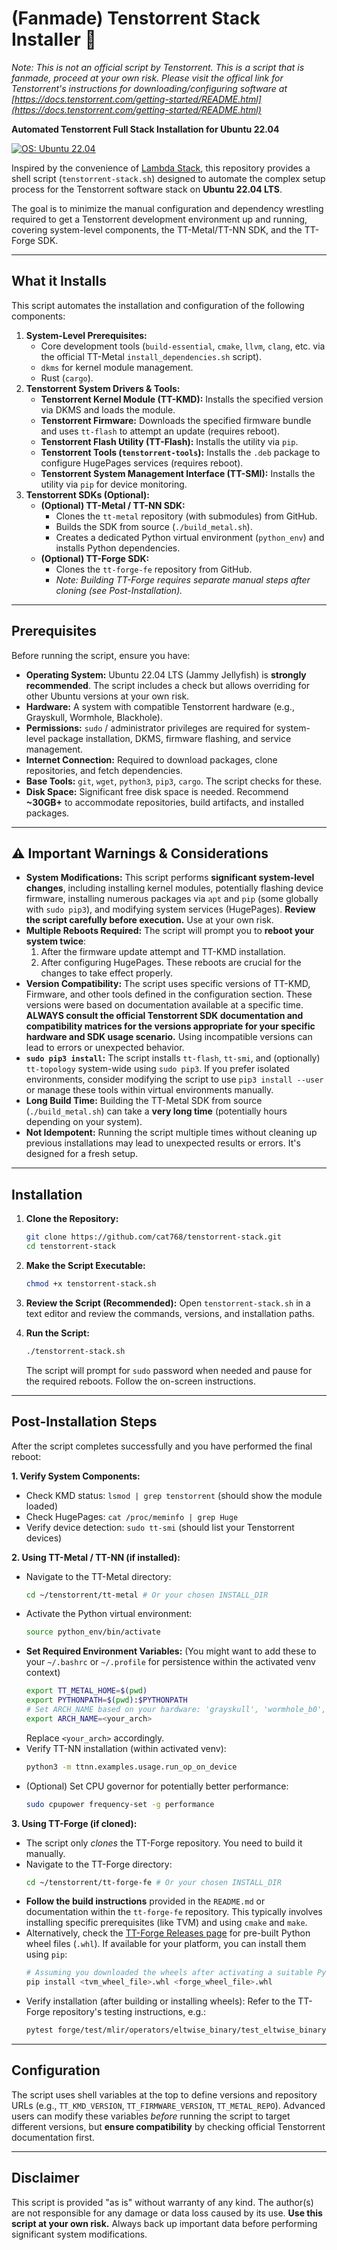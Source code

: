 # (Fanmade) Tenstorrent Stack Installer 🚀

_Note: This is not an official script by Tenstorrent. This is a script that is fanmade, proceed at your own risk. Please visit the offical link for Tenstorrent's instructions for downloading/configuring software at [https://docs.tenstorrent.com/getting-started/README.html](https://docs.tenstorrent.com/getting-started/README.html)_

**Automated Tenstorrent Full Stack Installation for Ubuntu 22.04**

[![OS: Ubuntu 22.04](https://img.shields.io/badge/OS-Ubuntu%2022.04-blue)](https://ubuntu.com/download/desktop)

Inspired by the convenience of [Lambda Stack](https://lambdalabs.com/lambda-stack-deep-learning-software), this repository provides a shell script (`tenstorrent-stack.sh`) designed to automate the complex setup process for the Tenstorrent software stack on **Ubuntu 22.04 LTS**.

The goal is to minimize the manual configuration and dependency wrestling required to get a Tenstorrent development environment up and running, covering system-level components, the TT-Metal/TT-NN SDK, and the TT-Forge SDK.

---

## What it Installs

This script automates the installation and configuration of the following components:

1.  **System-Level Prerequisites:**
    *   Core development tools (`build-essential`, `cmake`, `llvm`, `clang`, etc. via the official TT-Metal `install_dependencies.sh` script).
    *   `dkms` for kernel module management.
    *   Rust (`cargo`).
2.  **Tenstorrent System Drivers & Tools:**
    *   **Tenstorrent Kernel Module (TT-KMD):** Installs the specified version via DKMS and loads the module.
    *   **Tenstorrent Firmware:** Downloads the specified firmware bundle and uses `tt-flash` to attempt an update (requires reboot).
    *   **Tenstorrent Flash Utility (TT-Flash):** Installs the utility via `pip`.
    *   **Tenstorrent Tools (`tenstorrent-tools`):** Installs the `.deb` package to configure HugePages services (requires reboot).
    *   **Tenstorrent System Management Interface (TT-SMI):** Installs the utility via `pip` for device monitoring.
3.  **Tenstorrent SDKs (Optional):**
    *   **(Optional) TT-Metal / TT-NN SDK:**
        *   Clones the `tt-metal` repository (with submodules) from GitHub.
        *   Builds the SDK from source (`./build_metal.sh`).
        *   Creates a dedicated Python virtual environment (`python_env`) and installs Python dependencies.
    *   **(Optional) TT-Forge SDK:**
        *   Clones the `tt-forge-fe` repository from GitHub.
        *   *Note: Building TT-Forge requires separate manual steps after cloning (see Post-Installation).*

---

## Prerequisites

Before running the script, ensure you have:

*   **Operating System:** Ubuntu 22.04 LTS (Jammy Jellyfish) is **strongly recommended**. The script includes a check but allows overriding for other Ubuntu versions at your own risk.
*   **Hardware:** A system with compatible Tenstorrent hardware (e.g., Grayskull, Wormhole, Blackhole).
*   **Permissions:** `sudo` / administrator privileges are required for system-level package installation, DKMS, firmware flashing, and service management.
*   **Internet Connection:** Required to download packages, clone repositories, and fetch dependencies.
*   **Base Tools:** `git`, `wget`, `python3`, `pip3`, `cargo`. The script checks for these.
*   **Disk Space:** Significant free disk space is needed. Recommend **~30GB+** to accommodate repositories, build artifacts, and installed packages.

---

## ⚠️ Important Warnings & Considerations

*   **System Modifications:** This script performs **significant system-level changes**, including installing kernel modules, potentially flashing device firmware, installing numerous packages via `apt` and `pip` (some globally with `sudo pip3`), and modifying system services (HugePages). **Review the script carefully before execution.** Use at your own risk.
*   **Multiple Reboots Required:** The script will prompt you to **reboot your system twice**:
    1.  After the firmware update attempt and TT-KMD installation.
    2.  After configuring HugePages.
    These reboots are crucial for the changes to take effect properly.
*   **Version Compatibility:** The script uses specific versions of TT-KMD, Firmware, and other tools defined in the configuration section. These versions were based on documentation available at a specific time. **ALWAYS consult the official Tenstorrent SDK documentation and compatibility matrices for the versions appropriate for your specific hardware and SDK usage scenario.** Using incompatible versions can lead to errors or unexpected behavior.
*   **`sudo pip3 install`:** The script installs `tt-flash`, `tt-smi`, and (optionally) `tt-topology` system-wide using `sudo pip3`. If you prefer isolated environments, consider modifying the script to use `pip3 install --user` or manage these tools within virtual environments manually.
*   **Long Build Time:** Building the TT-Metal SDK from source (`./build_metal.sh`) can take a **very long time** (potentially hours depending on your system).
*   **Not Idempotent:** Running the script multiple times without cleaning up previous installations may lead to unexpected results or errors. It's designed for a fresh setup.

---

## Installation

1.  **Clone the Repository:**
    ```bash
    git clone https://github.com/cat768/tenstorrent-stack.git
    cd tenstorrent-stack
    ```

2.  **Make the Script Executable:**
    ```bash
    chmod +x tenstorrent-stack.sh
    ```

3.  **Review the Script (Recommended):**
    Open `tenstorrent-stack.sh` in a text editor and review the commands, versions, and installation paths.

4.  **Run the Script:**
    ```bash
    ./tenstorrent-stack.sh
    ```
    The script will prompt for `sudo` password when needed and pause for the required reboots. Follow the on-screen instructions.

---

## Post-Installation Steps

After the script completes successfully and you have performed the final reboot:

**1. Verify System Components:**
*   Check KMD status: `lsmod | grep tenstorrent` (should show the module loaded)
*   Check HugePages: `cat /proc/meminfo | grep Huge`
*   Verify device detection: `sudo tt-smi` (should list your Tenstorrent devices)

**2. Using TT-Metal / TT-NN (if installed):**
*   Navigate to the TT-Metal directory:
    ```bash
    cd ~/tenstorrent/tt-metal # Or your chosen INSTALL_DIR
    ```
*   Activate the Python virtual environment:
    ```bash
    source python_env/bin/activate
    ```
*   **Set Required Environment Variables:** (You might want to add these to your `~/.bashrc` or `~/.profile` for persistence within the activated venv context)
    ```bash
    export TT_METAL_HOME=$(pwd)
    export PYTHONPATH=$(pwd):$PYTHONPATH
    # Set ARCH_NAME based on your hardware: 'grayskull', 'wormhole_b0', or 'blackhole'
    export ARCH_NAME=<your_arch>
    ```
    Replace `<your_arch>` accordingly.
*   Verify TT-NN installation (within activated venv):
    ```bash
    python3 -m ttnn.examples.usage.run_op_on_device
    ```
*   (Optional) Set CPU governor for potentially better performance:
    ```bash
    sudo cpupower frequency-set -g performance
    ```

**3. Using TT-Forge (if cloned):**
*   The script only *clones* the TT-Forge repository. You need to build it manually.
*   Navigate to the TT-Forge directory:
    ```bash
    cd ~/tenstorrent/tt-forge-fe # Or your chosen INSTALL_DIR
    ```
*   **Follow the build instructions** provided in the `README.md` or documentation within the `tt-forge-fe` repository. This typically involves installing specific prerequisites (like TVM) and using `cmake` and `make`.
*   Alternatively, check the [TT-Forge Releases page](https://github.com/tenstorrent/tt-forge/releases) for pre-built Python wheel files (`.whl`). If available for your platform, you can install them using `pip`:
    ```bash
    # Assuming you downloaded the wheels after activating a suitable Python environment
    pip install <tvm_wheel_file>.whl <forge_wheel_file>.whl
    ```
*   Verify installation (after building or installing wheels):
    Refer to the TT-Forge repository's testing instructions, e.g.:
    ```bash
    pytest forge/test/mlir/operators/eltwise_binary/test_eltwise_binary.py::test_add
    ```

---

## Configuration

The script uses shell variables at the top to define versions and repository URLs (e.g., `TT_KMD_VERSION`, `TT_FIRMWARE_VERSION`, `TT_METAL_REPO`). Advanced users can modify these variables *before* running the script to target different versions, but **ensure compatibility** by checking official Tenstorrent documentation first.

---

## Disclaimer

This script is provided "as is" without warranty of any kind. The author(s) are not responsible for any damage or data loss caused by its use. **Use this script at your own risk.** Always back up important data before performing significant system modifications.
